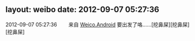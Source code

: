 layout: weibo
date: 2012-09-07 05:27:36
---
<meta name="referrer" content="no-referrer" />

2012-09-07 05:27:36  &nbsp;&nbsp;&nbsp;&nbsp;&nbsp;&nbsp; 来自 <a href="http://app.weibo.com/t/feed/l4RWD" rel="nofollow">Weico.Android</a>
要出发了咯……[挖鼻屎][挖鼻屎][挖鼻屎] ​​​
